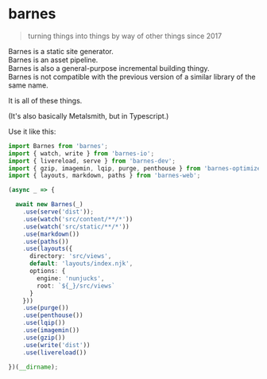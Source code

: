 # barnes
> turning things into things by way of other things since 2017

Barnes is a static site generator.  
Barnes is an asset pipeline.  
Barnes is also a general-purpose incremental building thingy.  
Barnes is not compatible with the previous version of a similar library of the same name.  

It is all of these things.  

(It's also basically Metalsmith, but in Typescript.)

Use it like this:

```typescript
import Barnes from 'barnes';
import { watch, write } from 'barnes-io';
import { livereload, serve } from 'barnes-dev';
import { gzip, imagemin, lqip, purge, penthouse } from 'barnes-optimize';
import { layouts, markdown, paths } from 'barnes-web';

(async _ => {

  await new Barnes(_)
    .use(serve('dist'));
    .use(watch('src/content/**/*'))
    .use(watch('src/static/**/*'))
    .use(markdown())
    .use(paths())
    .use(layouts({
      directory: 'src/views',
      default: 'layouts/index.njk',
      options: {
        engine: 'nunjucks',
        root: `${_}/src/views`
      }
    }))
    .use(purge())
    .use(penthouse())
    .use(lqip())
    .use(imagemin())
    .use(gzip())
    .use(write('dist'))
    .use(livereload())
  
})(__dirname);

```